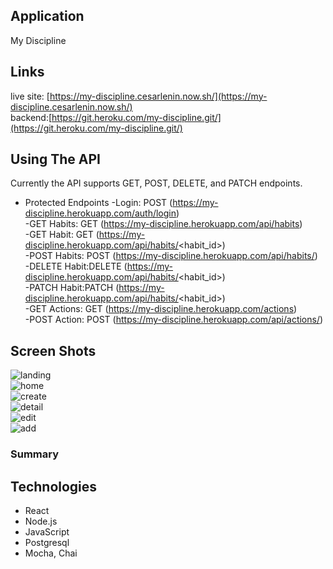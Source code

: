 ## Application
My Discipline

## Links
live site: [https://my-discipline.cesarlenin.now.sh/](https://my-discipline.cesarlenin.now.sh/)<br />
backend:[https://git.heroku.com/my-discipline.git/](https://git.heroku.com/my-discipline.git/)

## Using The API
Currently the API supports GET, POST, DELETE, and PATCH endpoints.

- Protected Endpoints
    -Login: POST (https://my-discipline.herokuapp.com/auth/login)<br />
    -GET Habits: GET (https://my-discipline.herokuapp.com/api/habits)<br />
    -GET Habit: GET (https://my-discipline.herokuapp.com/api/habits/<habit_id>)<br />
    -POST Habits: POST (https://my-discipline.herokuapp.com/api/habits/)<br />
    -DELETE Habit:DELETE (https://my-discipline.herokuapp.com/api/habits/<habit_id>)<br />
    -PATCH Habit:PATCH (https://my-discipline.herokuapp.com/api/habits/<habit_id>)<br />
    -GET Actions: GET (https://my-discipline.herokuapp.com/actions)<br />
    -POST Action: POST (https://my-discipline.herokuapp.com/api/actions/)

## Screen Shots
![landing](images/landing.png)<br />
![home](images/home.png)<br />
![create](images/create.png)<br />
![detail](images/detail.png)<br />
![edit](images/edit.png)<br />
![add](images/add.png)<br />

### Summary


## Technologies
  - React
  - Node.js
  - JavaScript
  - Postgresql 
  - Mocha, Chai
